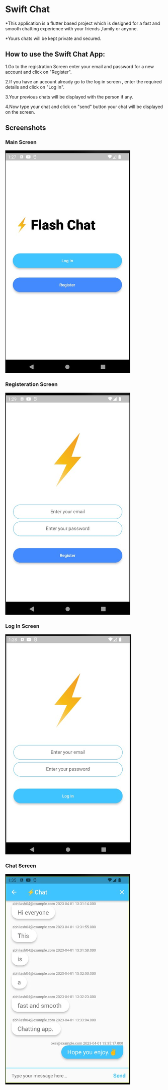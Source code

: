 # Swift Chat 

*This application is a flutter based project which is designed for a fast and smooth chatting experience with your friends ,family or anyone.

*Yours chats will be kept private and secured.

## How to use the Swift Chat App:

1.Go to the registration Screen enter your email and password for a new account and click on "Register".

2.If you have an account already go to the log in screen , enter the required details and click on "Log In".

3.Your previous chats will be displayed with the person if any.

4.Now type your chat and click on "send" button your chat will be displayed on the screen. 


## Screenshots

### Main Screen
![App Screenshot](https://github.com/Abhilash020/Flash-chat/blob/main/Screenshots/Main%20Screen.jpg?raw=true)

### Registeration Screen
![App Screenshot](https://github.com/Abhilash020/Flash-chat/blob/main/Screenshots/Registeration%20Screen.jpg?raw=true)

### Log In Screen
![App Screenshot](https://github.com/Abhilash020/Flash-chat/blob/main/Screenshots/Log%20In%20Screen.jpg?raw=true)

### Chat Screen
![App Screenshot](https://github.com/Abhilash020/Flash-chat/blob/main/Screenshots/Chat%20Screen.jpg?raw=true)

